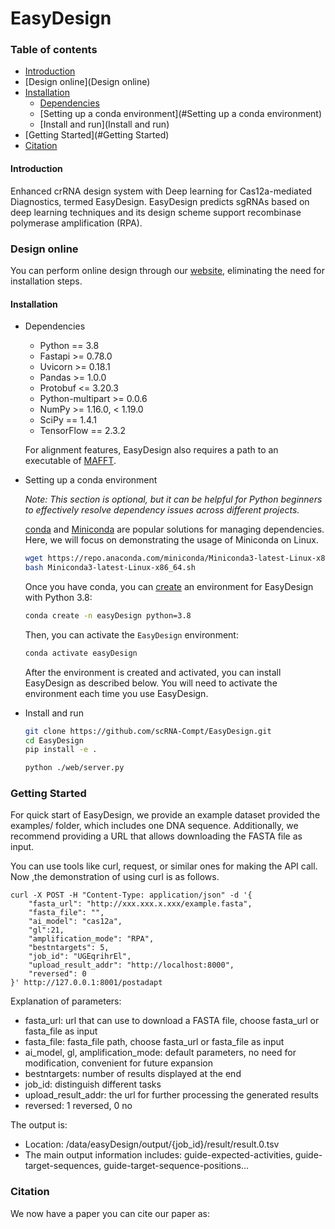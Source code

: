 # EasyDesign
### Table of contents

- [Introduction](#Introduction)
- [Design online](Design online)
- [Installation](#Installation)
  - [Dependencies](#Dependencies)
  - [Setting up a conda environment](#Setting up a conda environment)
  - [Install and run](Install and run)
- [Getting Started](#Getting Started)
- [Citation](#Citation)



#### Introduction

Enhanced crRNA design system with Deep learning for Cas12a-mediated Diagnostics, termed EasyDesign. EasyDesign predicts sgRNAs based on deep learning techniques and its design scheme support recombinase polymerase amplification (RPA).



### Design online

You can perform online design through our [website](https://crispr.zhejianglab.com/), eliminating the need for installation steps.



#### Installation

- Dependencies

  - Python == 3.8
  - Fastapi >= 0.78.0
  - Uvicorn >= 0.18.1
  - Pandas >= 1.0.0
  - Protobuf <= 3.20.3
  - Python-multipart >= 0.0.6
  - NumPy >= 1.16.0, < 1.19.0
  - SciPy == 1.4.1
  - TensorFlow == 2.3.2

  For alignment features, EasyDesign also requires a path to an executable of [MAFFT](https://mafft.cbrc.jp/alignment/software/).

- Setting up a conda environment

  _Note: This section is optional, but it can be helpful for Python beginners to effectively resolve dependency issues across different projects._

  [conda](https://conda.io/en/latest/) and [Miniconda](https://conda.io/en/latest/miniconda.html) are popular solutions for managing dependencies. Here, we will focus on demonstrating the usage of Miniconda on Linux. 

  ```bash
  wget https://repo.anaconda.com/miniconda/Miniconda3-latest-Linux-x86_64.sh
  bash Miniconda3-latest-Linux-x86_64.sh
  ```

  Once you have conda, you can [create](https://docs.conda.io/projects/conda/en/latest/user-guide/tasks/manage-environments.html#creating-an-environment-with-commands) an environment for EasyDesign with Python 3.8:

  ```bash
  conda create -n easyDesign python=3.8
  ```

  Then, you can activate the `EasyDesign` environment:

  ```bash
  conda activate easyDesign
  ```

  After the environment is created and activated, you can install EasyDesign as described below. You will need to activate the environment each time you use EasyDesign.

 - Install and run

   ```bash
   git clone https://github.com/scRNA-Compt/EasyDesign.git
   cd EasyDesign
   pip install -e .
   
   python ./web/server.py
   ```



### Getting Started

For quick start of EasyDesign, we provide an example dataset provided the examples/ folder, which includes one DNA sequence. Additionally, we recommend providing a URL that allows downloading the FASTA file as input.

You can use tools like curl, request, or similar ones for making the API call. Now ,the demonstration of using curl is as follows.

```
curl -X POST -H "Content-Type: application/json" -d '{
    "fasta_url": "http://xxx.xxx.x.xxx/example.fasta",  
    "fasta_file": "", 
    "ai_model": "cas12a",
    "gl":21, 
    "amplification_mode": "RPA",
    "bestntargets": 5,
    "job_id": "UGEqrihrEl",
    "upload_result_addr": "http://localhost:8000",
    "reversed": 0
}' http://127.0.0.1:8001/postadapt
```

Explanation of parameters:

- fasta_url: url that can use to download a FASTA file, choose fasta_url or fasta_file as input
- fasta_file: fasta_file path, choose fasta_url or fasta_file as input
- ai_model, gl, amplification_mode: default parameters, no need for modification, convenient for future expansion
- bestntargets: number of results displayed at the end
- job_id: distinguish different tasks
- upload_result_addr: the url for further processing the generated results
- reversed: 1 reversed, 0 no

The output is:

- Location: /data/easyDesign/output/{job_id}/result/result.0.tsv
- The main output information includes: guide-expected-activities, guide-target-sequences, guide-target-sequence-positions...



### Citation

We now have a paper you can cite our paper as: